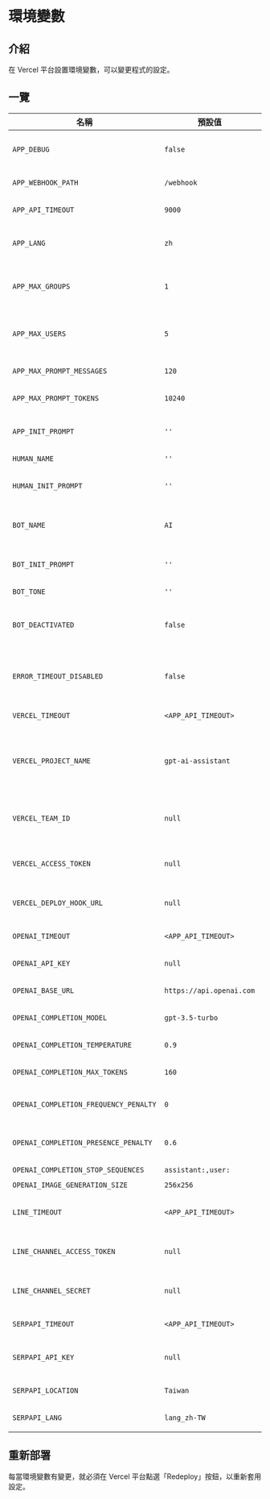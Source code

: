 <script setup>
import { withBase } from '@vuepress/client'
</script>

# 環境變數

## 介紹

在 Vercel 平台設置環境變數，可以變更程式的設定。

## 一覽

名稱 | 預設值 | 說明
--- | --- | ---
`APP_DEBUG` | `false` | 是否在標準輸出印出訊息，值必須為 `true` 或 `false`。
`APP_WEBHOOK_PATH` | `/webhook` | 應用程式的 webhook URL 路徑。
`APP_API_TIMEOUT` | `9000` | 呼叫外部服務 API 的超時時間。
`APP_LANG` | `zh` | 程式的初始語言，值必須為 `zh_TW`、`zh_CN`、`en` 或 `ja`。
`APP_MAX_GROUPS` | `1` | 群組數量上限，必須設置 `VERCEL_ACCESS_TOKEN` 環境變數。
`APP_MAX_USERS` | `5` | 用戶數量上限，必須設置 `VERCEL_ACCESS_TOKEN` 環境變數。
`APP_MAX_PROMPT_MESSAGES` | `120` | 上下文語句的數量上限。
`APP_MAX_PROMPT_TOKENS` | `10240` | 上下文單詞的數量上限。
`APP_INIT_PROMPT` | `''` | 系統的初始提示詞，用來設定使用者或 AI 的人物設定。
`HUMAN_NAME` | `''` | 使用者的名字。
`HUMAN_INIT_PROMPT` | `''` | 使用者的初始提示詞，用來設定使用者或 AI 的人物設定。
`BOT_NAME` | `AI` | AI 的名字。當 AI 自動回覆設為關閉時，可以用來呼叫。
`BOT_INIT_PROMPT` | `''` | AI 的初始提示詞，用來設定使用者或 AI 的人物設定。
`BOT_TONE` | `''` | AI 的回覆語氣。
`BOT_DEACTIVATED` | `false` | 是否在一開始將 AI 自動回覆設為關閉，值必須為 `true` 或 `false`。
`ERROR_TIMEOUT_DISABLED` | `false` | 是否將呼叫外部服務 API 的超時錯誤關閉，值必須為 `true` 或 `false`。
`VERCEL_TIMEOUT` | `<APP_API_TIMEOUT>` | 呼叫 Vercel API 的超時時間。
`VERCEL_PROJECT_NAME` | `gpt-ai-assistant` | Vercel 的專案名稱。當 Vercel 的專案名稱與 GitHub 的專案名稱不一樣時，必須使用此環境變數指定。
`VERCEL_TEAM_ID` | `null` | Vercel 的 <a :href="withBase('/images/vercel-team-id.png')" target="_blank">team ID</a>。使用 Vercel 的 Pro 方案時，必須使用此環境變數指定。
`VERCEL_ACCESS_TOKEN` | `null` | Vercel 的 <a :href="withBase('/images/vercel-access-token.png')" target="_blank">access token</a>，用來實現持久化儲存。
`VERCEL_DEPLOY_HOOK_URL` | `null` | Vercel 的 <a :href="withBase('/images/vercel-deploy-hook-url.png')" target="_blank">deploy hook URL</a>，用來重新部署應用程式。
`OPENAI_TIMEOUT` | `<APP_API_TIMEOUT>` | 呼叫 OpenAI API 的超時時間。
`OPENAI_API_KEY` | `null` | OpenAI 的 <a :href="withBase('/images/openai-api-key.png')" target="_blank">API key</a>，用來實現與 AI 對話。
`OPENAI_BASE_URL` | `https://api.openai.com` | OpenAI 的 API 端點。
`OPENAI_COMPLETION_MODEL` | `gpt-3.5-turbo` | 詳見 [model](https://beta.openai.com/docs/api-reference/completions/create#completions/create-model) 參數說明。
`OPENAI_COMPLETION_TEMPERATURE` | `0.9` | 詳見 [temperature](https://beta.openai.com/docs/api-reference/completions/create#completions/create-temperature) 參數說明。
`OPENAI_COMPLETION_MAX_TOKENS` | `160` | 詳見 [max_tokens](https://beta.openai.com/docs/api-reference/completions/create#completions/create-max_tokens) 參數說明。
`OPENAI_COMPLETION_FREQUENCY_PENALTY` | `0` | 詳見 [frequency_penalty](https://beta.openai.com/docs/api-reference/completions/create#completions/create-frequency_penalty) 參數說明。
`OPENAI_COMPLETION_PRESENCE_PENALTY` | `0.6` | 詳見 [presence_penalty](https://beta.openai.com/docs/api-reference/completions/create#completions/create-presence_penalty) 參數說明。
`OPENAI_COMPLETION_STOP_SEQUENCES` | `assistant:,user:` | 詳見 [stop](https://platform.openai.com/docs/api-reference/completions/create#completions/create-stop) 參數說明。
`OPENAI_IMAGE_GENERATION_SIZE` | `256x256` | 詳見 [size](https://beta.openai.com/docs/api-reference/images/create#images/create-size) 參數說明。
`LINE_TIMEOUT` | `<APP_API_TIMEOUT>` | 呼叫 LINE Messaging API 的超時時間。
`LINE_CHANNEL_ACCESS_TOKEN` | `null` | LINE 的 <a :href="withBase('/images/line-channel-access-token.png')" target="_blank">channel access token</a>，用來傳送訊息。
`LINE_CHANNEL_SECRET` | `null` | LINE 的 <a :href="withBase('/images/line-channel-secret.png')" target="_blank">channel secret</a>，用來驗證訊息來源。
`SERPAPI_TIMEOUT` | `<APP_API_TIMEOUT>` | 呼叫 SerpApi API 的超時時間。
`SERPAPI_API_KEY` | `null` | SerpApi 的 <a :href="withBase('/images/serpapi-api-key.png')" target="_blank">API key</a>，用來查詢 Google 資料。
`SERPAPI_LOCATION` | `Taiwan` | 查詢 Google 資料時，使用的地區。
`SERPAPI_LANG` | `lang_zh-TW` | 查詢 Google 資料時，使用的語言。

## 重新部署

每當環境變數有變更，就必須在 Vercel 平台點選「Redeploy」按鈕，以重新套用設定。

<div align="center">
  <img :src="withBase('/images/vercel-redeploy.png')" width="600"/>
</div>
